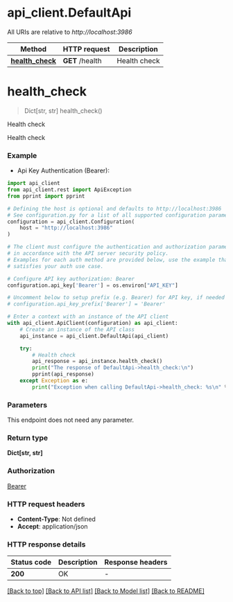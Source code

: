 # api_client.DefaultApi

All URIs are relative to *http://localhost:3986*

Method | HTTP request | Description
------------- | ------------- | -------------
[**health_check**](DefaultApi.md#health_check) | **GET** /health | Health check


# **health_check**
> Dict[str, str] health_check()

Health check

Health check

### Example

* Api Key Authentication (Bearer):

```python
import api_client
from api_client.rest import ApiException
from pprint import pprint

# Defining the host is optional and defaults to http://localhost:3986
# See configuration.py for a list of all supported configuration parameters.
configuration = api_client.Configuration(
    host = "http://localhost:3986"
)

# The client must configure the authentication and authorization parameters
# in accordance with the API server security policy.
# Examples for each auth method are provided below, use the example that
# satisfies your auth use case.

# Configure API key authorization: Bearer
configuration.api_key['Bearer'] = os.environ["API_KEY"]

# Uncomment below to setup prefix (e.g. Bearer) for API key, if needed
# configuration.api_key_prefix['Bearer'] = 'Bearer'

# Enter a context with an instance of the API client
with api_client.ApiClient(configuration) as api_client:
    # Create an instance of the API class
    api_instance = api_client.DefaultApi(api_client)

    try:
        # Health check
        api_response = api_instance.health_check()
        print("The response of DefaultApi->health_check:\n")
        pprint(api_response)
    except Exception as e:
        print("Exception when calling DefaultApi->health_check: %s\n" % e)
```



### Parameters

This endpoint does not need any parameter.

### Return type

**Dict[str, str]**

### Authorization

[Bearer](../README.md#Bearer)

### HTTP request headers

 - **Content-Type**: Not defined
 - **Accept**: application/json

### HTTP response details

| Status code | Description | Response headers |
|-------------|-------------|------------------|
**200** | OK |  -  |

[[Back to top]](#) [[Back to API list]](../README.md#documentation-for-api-endpoints) [[Back to Model list]](../README.md#documentation-for-models) [[Back to README]](../README.md)

